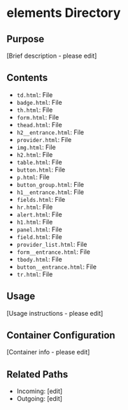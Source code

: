 
# elements Directory

## Purpose
[Brief description - please edit]

## Contents
- `td.html`: File
- `badge.html`: File
- `th.html`: File
- `form.html`: File
- `thead.html`: File
- `h2__entrance.html`: File
- `provider.html`: File
- `img.html`: File
- `h2.html`: File
- `table.html`: File
- `button.html`: File
- `p.html`: File
- `button_group.html`: File
- `h1__entrance.html`: File
- `fields.html`: File
- `hr.html`: File
- `alert.html`: File
- `h1.html`: File
- `panel.html`: File
- `field.html`: File
- `provider_list.html`: File
- `form__entrance.html`: File
- `tbody.html`: File
- `button__entrance.html`: File
- `tr.html`: File

## Usage
[Usage instructions - please edit]

## Container Configuration
[Container info - please edit]

## Related Paths
- Incoming: [edit]
- Outgoing: [edit]
